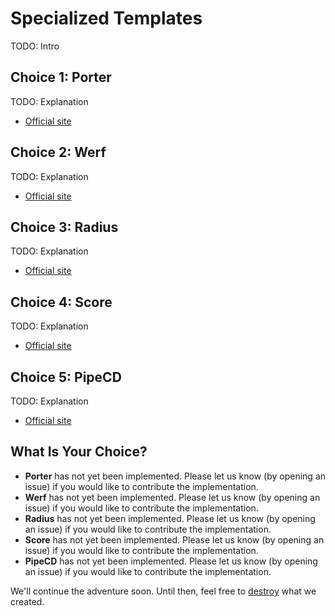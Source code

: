 # Specialized Templates

TODO: Intro

## Choice 1: Porter

TODO: Explanation

* [Official site](https://porter.sh)

## Choice 2: Werf

TODO: Explanation

* [Official site](https://werf.io)

## Choice 3: Radius

TODO: Explanation

* [Official site](https://radapp.io)

## Choice 4: Score

TODO: Explanation

* [Official site](https://score.dev)

## Choice 5: PipeCD

TODO: Explanation

* [Official site](https://pipecd.dev)

## What Is Your Choice?

* **Porter** has not yet been implemented. Please let us know (by opening an issue) if you would like to contribute the implementation.
* **Werf** has not yet been implemented. Please let us know (by opening an issue) if you would like to contribute the implementation.
* **Radius** has not yet been implemented. Please let us know (by opening an issue) if you would like to contribute the implementation.
* **Score** has not yet been implemented. Please let us know (by opening an issue) if you would like to contribute the implementation.
* **PipeCD** has not yet been implemented. Please let us know (by opening an issue) if you would like to contribute the implementation.

We'll continue the adventure soon. Until then, feel free to [destroy](../destroy/idp.md) what we created.
